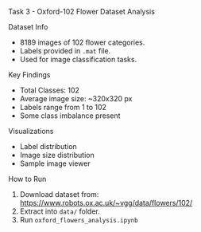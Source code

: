 Task 3 - Oxford-102 Flower Dataset Analysis 

 Dataset Info
- 8189 images of 102 flower categories.
- Labels provided in `.mat` file.
- Used for image classification tasks.

 Key Findings
- Total Classes: 102
- Average image size: ~320x320 px
- Labels range from 1 to 102
- Some class imbalance present

 Visualizations
- Label distribution
- Image size distribution
- Sample image viewer

 How to Run
1. Download dataset from:
   https://www.robots.ox.ac.uk/~vgg/data/flowers/102/
2. Extract into `data/` folder.
3. Run `oxford_flowers_analysis.ipynb`
